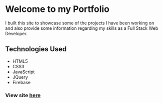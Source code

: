 # Welcome to my Portfolio
I built this site to showcase some of the projects I have been working on and also provide some information regarding my skills as a Full Stack Web Developer. 

## Technologies Used
* HTML5
* CSS3
* JavaScript
* JQuery
* Firebase

### View site [here](https://emerzonic.github.io/Portfolio/)
